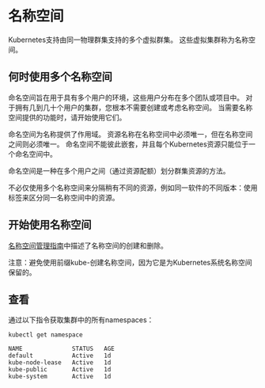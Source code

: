 # 名称空间

Kubernetes支持由同一物理群集支持的多个虚拟群集。 这些虚拟集群称为名称空间。

## 何时使用多个名称空间

命名空间旨在用于具有多个用户的环境，这些用户分布在多个团队或项目中。 对于拥有几到几十个用户的集群，您根本不需要创建或考虑名称空间。 当需要名称空间提供的功能时，请开始使用它们。

命名空间为名称提供了作用域。 资源名称在名称空间中必须唯一，但在名称空间之间则必须唯一。 命名空间不能彼此嵌套，并且每个Kubernetes资源只能位于一个命名空间中。

命名空间是一种在多个用户之间（通过资源配额）划分群集资源的方法。

不必仅使用多个名称空间来分隔稍有不同的资源，例如同一软件的不同版本：使用标签来区分同一名称空间中的资源。


## 开始使用名称空间

[名称空间管理指南](https://kubernetes.io/docs/tasks/administer-cluster/namespaces)中描述了名称空间的创建和删除。

注意：避免使用前缀kube-创建名称空间，因为它是为Kubernetes系统名称空间保留的。


## 查看

通过以下指令获取集群中的所有namespaces：

```code
kubectl get namespace
```

```code
NAME              STATUS   AGE
default           Active   1d
kube-node-lease   Active   1d
kube-public       Active   1d
kube-system       Active   1d
```



